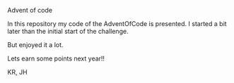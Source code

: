 Advent of code

In this repository my code of the AdventOfCode is presented. 
I started a bit later than the initial start of the challenge. 

But enjoyed it a lot. 

Lets earn some points next year!! 

KR, 
JH
